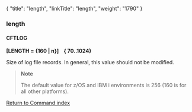 {
    "title": "length",
    "linkTitle": "length",
    "weight": "1790"
}<span id="length"></span>

### length

#### CFTLOG

****\[LENGTH = {160 | n}\]    { 70..1024}****

Size of log file records. In general, this value should not be modified.

> **Note**
>
> The default value for z/OS and IBM i environments is 256 (160 is for all other platforms).

[Return to Command index](../../)
